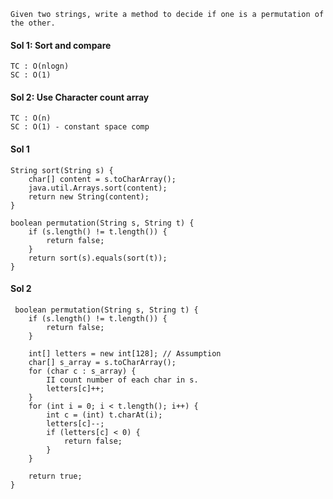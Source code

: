 `Given two strings, write a method to decide if one is a permutation of the other.`
#### Sol 1: Sort and compare
```
TC : O(nlogn)
SC : O(1)
```

#### Sol 2: Use Character count array
```
TC : O(n)
SC : O(1) - constant space comp
```

#### Sol 1
```
String sort(String s) {
	char[] content = s.toCharArray();
	java.util.Arrays.sort(content);
	return new String(content);
}

boolean permutation(String s, String t) {
	if (s.length() != t.length()) {
		return false;
	}
	return sort(s).equals(sort(t));
}
```

#### Sol 2
```
 boolean permutation(String s, String t) {
	if (s.length() != t.length()) {
		return false;
	}

	int[] letters = new int[128]; // Assumption
	char[] s_array = s.toCharArray();
	for (char c : s_array) {
		II count number of each char in s.
		letters[c]++;
	}
	for (int i = 0; i < t.length(); i++) {
		int c = (int) t.charAt(i);
		letters[c]--;
		if (letters[c] < 0) {
			return false;
		}
	}

	return true;
}
```
